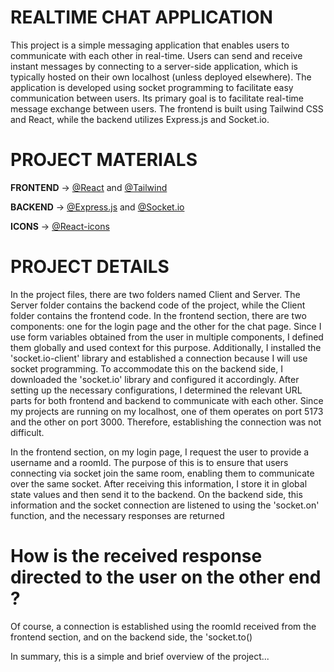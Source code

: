# REALTIME CHAT APPLICATION

This project is a simple messaging application that enables users to communicate with each other in real-time. Users can send and receive instant messages by connecting to a server-side application, which is typically hosted on their own localhost (unless deployed elsewhere). The application is developed using socket programming to facilitate easy communication between users. Its primary goal is to facilitate real-time message exchange between users. The frontend is built using Tailwind CSS and React, while the backend utilizes Express.js and Socket.io.

# PROJECT MATERIALS

**FRONTEND** -> [@React](https://reactjs.org/) and [@Tailwind](https://tailwindcss.com/)

**BACKEND** -> [@Express.js](https://expressjs.com/) and [@Socket.io](https://socket.io/docs/v4/client-installation/)

**ICONS** -> [@React-icons](https://www.npmjs.com/package/react-icons)

# PROJECT DETAILS

In the project files, there are two folders named Client and Server. The Server folder contains the backend code of the project, while the Client folder contains the frontend code. In the frontend section, there are two components: one for the login page and the other for the chat page. Since I use form variables obtained from the user in multiple components, I defined them globally and used context for this purpose. Additionally, I installed the 'socket.io-client' library and established a connection because I will use socket programming. To accommodate this on the backend side, I downloaded the 'socket.io' library and configured it accordingly. After setting up the necessary configurations, I determined the relevant URL parts for both frontend and backend to communicate with each other. Since my projects are running on my localhost, one of them operates on port 5173 and the other on port 3000. Therefore, establishing the connection was not difficult.

In the frontend section, on my login page, I request the user to provide a username and a roomId. The purpose of this is to ensure that users connecting via socket join the same room, enabling them to communicate over the same socket. After receiving this information, I store it in global state values and then send it to the backend. On the backend side, this information and the socket connection are listened to using the 'socket.on' function, and the necessary responses are returned

# How is the received response directed to the user on the other end ?

Of course, a connection is established using the roomId received from the frontend section, and on the backend side, the 'socket.to()

In summary, this is a simple and brief overview of the project...
